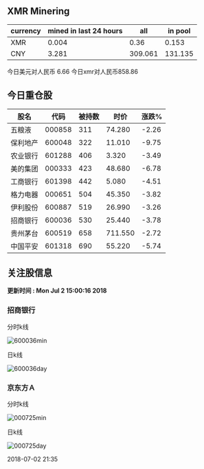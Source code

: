 ## XMR Minering

|currency|mined in last 24 hours|all|in pool|
|---|---|---|---|
|XMR|0.004|0.36|0.153|
|CNY|3.281|309.061|131.135|

今日美元对人民币 6.66	今日xmr对人民币858.86


## 今日重仓股 

|股名|代码|被持数|时价|涨跌%|
|---|---|---|---|---|
|五粮液|000858|311|74.280|-2.26|
|保利地产|600048|322|11.010|-9.75|
|农业银行|601288|406|3.320|-3.49|
|美的集团|000333|423|48.680|-6.78|
|工商银行|601398|442|5.080|-4.51|
|格力电器|000651|504|45.350|-3.82|
|伊利股份|600887|519|26.990|-3.26|
|招商银行|600036|530|25.440|-3.78|
|贵州茅台|600519|658|711.550|-2.72|
|中国平安|601318|690|55.220|-5.74|

## 关注股信息
**更新时间 : Mon Jul  2 15:00:16 2018**
### 招商银行 
分时k线

![600036min](http://image.sinajs.cn/newchart/min/n/sh600036.gif)

日k线

![600036day](http://image.sinajs.cn/newchart/daily/n/sh600036.gif)

### 京东方Ａ 
分时k线

![000725min](http://image.sinajs.cn/newchart/min/n/sz000725.gif)

日k线

![000725day](http://image.sinajs.cn/newchart/daily/n/sz000725.gif)

2018-07-02 21:35